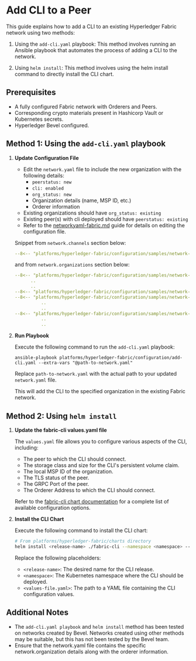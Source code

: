 [//]: # (##############################################################################################)
[//]: # (Copyright Accenture. All Rights Reserved.)
[//]: # (SPDX-License-Identifier: Apache-2.0)
[//]: # (##############################################################################################)

# Add CLI to a Peer

This guide explains how to add a CLI to an existing Hyperledger Fabric network using two methods:

1. Using the `add-cli.yaml` playbook: This method involves running an Ansible playbook that automates the process of adding a CLI to the network.

1. Using `helm install`: This method involves using the helm install command to directly install the CLI chart.

## Prerequisites

- A fully configured Fabric network with Orderers and Peers. 
- Corresponding crypto materials present in Hashicorp Vault or Kubernetes secrets.
- Hyperledger Bevel configured.

## Method 1: Using the `add-cli.yaml` playbook

1. **Update Configuration File**

    - Edit the `network.yaml` file to include the new organization with the following details:
        - `peerstatus: new`
        - `cli: enabled`      
		- `org_status: new`
		- Organization details (name, MSP ID, etc.)
		- Orderer information
	- Existing organizations should have `org_status: existing`
	- Existing peer(s) with cli deployed should have `peerstatus: existing`
    - Refer to the [networkyaml-fabric.md](../networkyaml-fabric.md) guide for details on editing the configuration file.

	Snippet from `network.channels` section below:
	```yaml
    --8<-- "platforms/hyperledger-fabric/configuration/samples/network-fabric-add-cli.yaml:57:105"
	```

	and from `network.organizations` section below:

	```yaml
    --8<-- "platforms/hyperledger-fabric/configuration/samples/network-fabric-add-cli.yaml:107:122"
          ..
          ..
    --8<-- "platforms/hyperledger-fabric/configuration/samples/network-fabric-add-cli.yaml:161:161"
    --8<-- "platforms/hyperledger-fabric/configuration/samples/network-fabric-add-cli.yaml:171:177"
              ..
              ..
    --8<-- "platforms/hyperledger-fabric/configuration/samples/network-fabric-add-cli.yaml:203:209"
              ..
              ..
	```

2. **Run Playbook**
	
	Execute the following command to run the `add-cli.yaml` playbook:

	```
	ansible-playbook platforms/hyperledger-fabric/configuration/add-cli.yaml --extra-vars "@path-to-network.yaml"
	```
	Replace `path-to-network.yaml` with the actual path to your updated `network.yaml` file.

	This will add the CLI to the specified organization in the existing Fabric network.

## Method 2: Using `helm install`

1. **Update the fabric-cli values.yaml file**
	
	The `values.yaml` file allows you to configure various aspects of the CLI, including:
	
	- The peer to which the CLI should connect.
	- The storage class and size for the CLI's persistent volume claim.
	- The local MSP ID of the organization.
	- The TLS status of the peer.
	- The GRPC Port of the peer.
	- The Orderer Address to which the CLI should connect.

	Refer to the [fabric-cli chart documentation](https://github.com/hyperledger/bevel/tree/main/platforms/hyperledger-fabric/charts/fabric-cli) for a complete list of available configuration options.

1. **Install the CLI Chart**

	Execute the following command to install the CLI chart:
	```bash
	# From platforms/hyperledger-fabric/charts directory
	helm install <release-name> ./fabric-cli --namespace <namespace> --values <values-file.yaml>
	```
	Replace the following placeholders:

	- `<release-name>`: The desired name for the CLI release.
	- `<namespace>`: The Kubernetes namespace where the CLI should be deployed.
	- `<values-file.yaml>`: The path to a YAML file containing the CLI configuration values.

## Additional Notes
- The `add-cli.yaml playbook` and `helm install` method has been tested on networks created by Bevel. Networks created using other methods may be suitable, but this has not been tested by the Bevel team.
- Ensure that the network.yaml file contains the specific network.organization details along with the orderer information.
